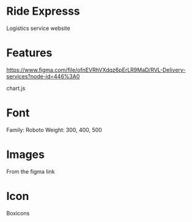 # Ride Expresss
Logistics service website 

# Features
https://www.figma.com/file/ofnEVRhVXdqz6pErLR9MaD/RVL-Delivery-services?node-id=446%3A0

chart.js

# Font
Family: Roboto
Weight: 300, 400, 500

# Images
From the figma link

# Icon
Boxicons

